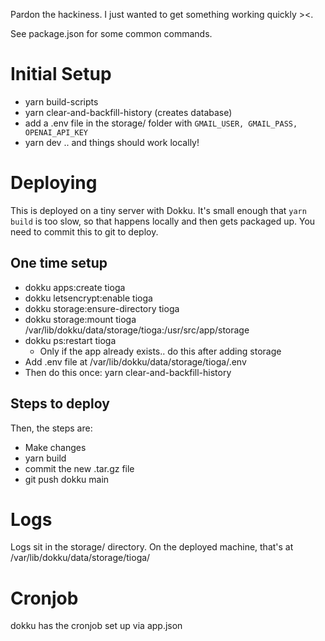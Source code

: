 Pardon the hackiness. I just wanted to get something working quickly ><.

See package.json for some common commands.

# Initial Setup
- yarn build-scripts
- yarn clear-and-backfill-history (creates database)
- add a .env file in the storage/ folder with `GMAIL_USER, GMAIL_PASS, OPENAI_API_KEY`
- yarn dev .. and things should work locally!

# Deploying
This is deployed on a tiny server with Dokku. It's small enough that `yarn build` is too slow, so that happens locally and then gets packaged up. You need to commit this to git to deploy.

## One time setup
- dokku apps:create tioga
- dokku letsencrypt:enable tioga
- dokku storage:ensure-directory tioga
- dokku storage:mount tioga /var/lib/dokku/data/storage/tioga:/usr/src/app/storage
- dokku ps:restart tioga
    - Only if the app already exists.. do this after adding storage
- Add .env file at /var/lib/dokku/data/storage/tioga/.env
- Then do this once: yarn clear-and-backfill-history

## Steps to deploy
Then, the steps are:
- Make changes
- yarn build
- commit the new .tar.gz file
- git push dokku main

# Logs
Logs sit in the storage/ directory. On the deployed machine, that's at /var/lib/dokku/data/storage/tioga/

# Cronjob
dokku has the cronjob set up via app.json

